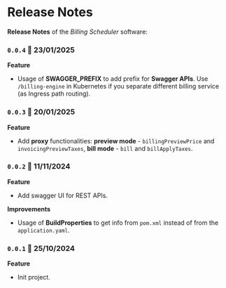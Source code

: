 # Release Notes

**Release Notes** of the *Billing Scheduler* software:

### <code>0.0.4</code> :calendar: 23/01/2025
**Feature**
* Usage of **SWAGGER_PREFIX** to add prefix for **Swagger APIs**. Use `/billing-engine` in Kubernetes if you separate different billing service (as Ingress path routing). 

### <code>0.0.3</code> :calendar: 20/01/2025
**Feature**
* Add **proxy** functionalities: **preview mode** - `billingPreviewPrice` and `invoicingPreviewTaxes`, **bill mode** - `bill` and `billApplyTaxes`. 


### <code>0.0.2</code> :calendar: 11/11/2024
**Feature**
* Add swagger UI for REST APIs.


**Improvements**
* Usage of **BuildProperties** to get info from `pom.xml` instead of from the `application.yaml`.


### <code>0.0.1</code> :calendar: 25/10/2024
**Feature**
* Init project.
